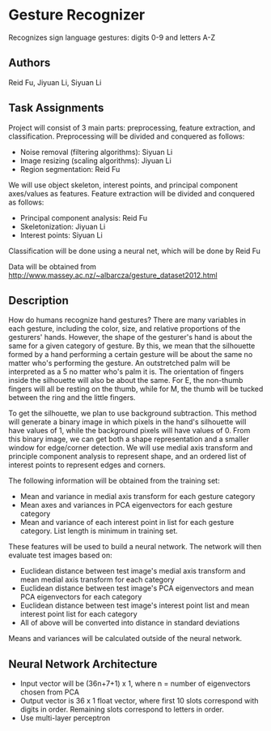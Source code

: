 # Gesture Recognizer
Recognizes sign language gestures: digits 0-9 and letters A-Z

## Authors
Reid Fu, Jiyuan Li, Siyuan Li

## Task Assignments
Project will consist of 3 main parts: preprocessing, feature extraction, and classification.
Preprocessing will be divided and conquered as follows:
- Noise removal (filtering algorithms): Siyuan Li
- Image resizing (scaling algorithms): Jiyuan Li
- Region segmentation: Reid Fu

We will use object skeleton, interest points, and principal component axes/values as features.
Feature extraction will be divided and conquered as follows:
- Principal component analysis: Reid Fu
- Skeletonization: Jiyuan Li
- Interest points: Siyuan Li

Classification will be done using a neural net, which will be done by Reid Fu

Data will be obtained from http://www.massey.ac.nz/~albarcza/gesture_dataset2012.html

## Description
How do humans recognize hand gestures? There are many variables in each gesture, including the color, size, and relative proportions of the gesturers' hands. However, the shape of the gesturer's hand is about the same for a given category of gesture. By this, we mean that the silhouette formed by a hand performing a certain gesture will be about the same no matter who's performing the gesture. An outstretched palm will be interpreted as a 5 no matter who's palm it is. The orientation of fingers inside the silhouette will also be about the same. For E, the non-thumb fingers will all be resting on the thumb, while for M, the thumb will be tucked between the ring and the little fingers.

To get the silhouette, we plan to use background subtraction. This method will generate a binary image in which pixels in the hand's silhouette will have values of 1, while the background pixels will have values of 0. From this binary image, we can get both a shape representation and a smaller window for edge/corner detection. We will use medial axis transform and principle component analysis to represent shape, and an ordered list of interest points to represent edges and corners.

The following information will be obtained from the training set:
- Mean and variance in medial axis transform for each gesture category
- Mean axes and variances in PCA eigenvectors for each gesture category
- Mean and variance of each interest point in list for each gesture category. List length is minimum in training set.

These features will be used to build a neural network. The network will then evaluate test images based on:
- Euclidean distance between test image's medial axis transform and mean medial axis transform for each category
- Euclidean distance between test image's PCA eigenvectors and mean PCA eigenvectors for each category
- Euclidean distance between test image's interest point list and mean interest point list for each category
- All of above will be converted into distance in standard deviations

Means and variances will be calculated outside of the neural network.

## Neural Network Architecture
- Input vector will be (36n+7+1) x 1, where n = number of eigenvectors chosen from PCA
- Output vector is 36 x 1 float vector, where first 10 slots correspond with digits in order. Remaining slots correspond to letters in order.
- Use multi-layer perceptron